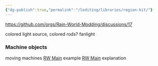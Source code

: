 ```yaml
---
{"dg-publish":true,"permalink":"/lediting/libraries/region-kit/"}
---
```


https://github.com/orgs/Rain-World-Modding/discussions/17

colored light source, colored rods? 
fanlight

### Machine objects

moving machines
[RW Main](https://discord.com/channels/291184728944410624/481900360324218880/1052390965463240704) example
[RW Main](https://discord.com/channels/291184728944410624/305139167300550666/1052407335471038475) explanation